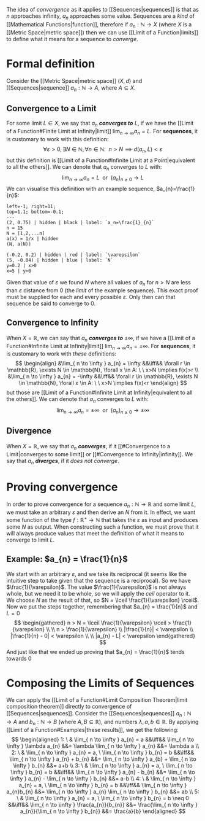 The idea of *convergence* as it applies to [[Sequences|sequences]] is that as $n$ approaches infinity, $a_{n}$ approaches some value. Sequences are a *kind* of [[Mathematical Functions|function]], therefore if $a_{n}: \mathbb{N} \to X$ (where $X$ is a [[Metric Space|metric space]]) then we can use [[Limit of a Function|limits]] to define what it means for a sequence to *converge*. 

# Formal definition
Consider the [[Metric Space|metric space]] $(X,d)$ and [[Sequences|sequence]] $a_{n}:\mathbb{N} \to A$, where $A \subseteq X$.

## Convergence to a Limit
For some limit $L \in X$, we say that $a_{n}$ ***converges to*** $L$, if we have the [[Limit of a Function#Finite Limit at Infinity|limit]] $\lim_{ n \to \infty } a_{n} = L$. For **sequences**, it is customary to work with this definition: $$\forall \varepsilon >0, \exists N \in \mathbb{N}, \forall n \in \mathbb{N}: \ \ n>N \implies d(a_{n},L)<\varepsilon$$but this definition is [[Limit of a Function#Infinite Limit at a Point|equivalent to all the others]]. We can denote that $a_{n}$ converges to $L$ with: $$\lim_{ n \to \infty } a_{n} = L \ \ \text{or} \ \ (a_{n})_{n \geq 0} \to L $$
We can visualise this definition with an example sequence, $a_{n}=\frac{1}{n}$:
```desmos-graph
left=-1; right=11;
top=1.1; bottom=-0.1;
---
(2, 0.75) | hidden | black | label: `a_n=\frac{1}_{n}`
n = 15
N = [1,2,...n]
a(x) = 1/x | hidden
(N, a(N))

(-0.2, 0.2) | hidden | red | label: `\varepsilon`
(5, -0.04) | hidden | blue | label: `N`
y=0.2 | x>0
x=5 | y>0
```
Given that value of $\varepsilon$ we found $N$ where all values of $a_n$ for $n>N$ are less than $\varepsilon$ distance from $0$ (the *limit* of the example sequence). This exact proof must be supplied for each and every possible $\varepsilon$. Only then can that sequence be said to converge to $0$.

## Convergence to Infinity
When $X=\mathbb{R}$, we can say that $a_{n}$ ***converges to*** $\pm \infty$, if we have a [[Limit of a Function#Infinite Limit at Infinity|limit]] $\lim_{ n \to \infty } a_{n} = \pm \infty$. For **sequences**, it is customary to work with *these* definitions:  $$
\begin{align}
&\lim_{ n \to \infty } a_{n} = \infty &&\iff&& \forall r \in \mathbb{R}, \exists N \in \mathbb{N}, \forall x \in A: \ \ x>N \implies f(x)>r \\
&\lim_{ n \to \infty } a_{n} = -\infty &&\iff&& \forall r \in \mathbb{R}, \exists N \in \mathbb{N}, \forall x \in A: \ \ x>N \implies f(x)<r
\end{align}
$$but those are [[Limit of a Function#Infinite Limit at Infinity|equivalent to all the others]]. We can denote that $a_{n}$ converges to $L$ with: $$\lim_{ n \to \infty } a_{n} = \pm \infty \ \ \text{or} \ \ (a_{n})_{n \geq 0} \to \pm \infty $$

## Divergence
When $X=\mathbb{R}$, we say that $a_{n}$ ***converges***, if it [[#Convergence to a Limit|converges to some limit]] or [[#Convergence to Infinity|infinity]]. We say that $a_{n}$ ***diverges***, if it *does not converge*.

# Proving convergence
In order to prove convergence for a sequence $a_{n}: \mathbb{N} \to \mathbb{R}$ and some limit $L$, we must take an arbitrary $\varepsilon$ and then derive an $N$ from it. In effect, we want some function of the type  $f: \mathbb{R^+} \to \mathbb{N}$ that takes the $\varepsilon$ as input and produces some $N$ as output. When constructing such a function, we must prove that it will always produce values that meet the definition of what it means to converge to limit $L$.

## Example: $a_{n} = \frac{1}{n}$
We start with an arbitrary $\varepsilon$, and we take its reciprocal (it seems like the intuitive step to take given that the sequence is a reciprocal).
So we have $\frac{1}{\varepsilon}$. The value $\frac{1}{\varepsilon}$ is not always whole, but we need it to be whole, so we will apply the $ceil$ operator to it. We choose $N$ as the result of that, so $N = \lceil \frac{1}{\varepsilon} \rceil$.
Now we put the steps together, remembering that $a_{n} = \frac{1}{n}$ and $L=0$
$$
\begin{gathered}
n > N = \lceil \frac{1}{\varepsilon} \rceil > \frac{1}{\varepsilon} \\ \\
n > \frac{1}{\varepsilon} \\
|\frac{1}{n}| < \varepsilon \\
|\frac{1}{n} - 0| < \varepsilon \\ \\
|a_{n} - L| < \varepsilon
\end{gathered}
$$
And just like that we ended up proving that $a_{n} = \frac{1}{n}$ tends towards $0$

# Composing the Limits of Sequences
We can apply the [[Limit of a Function#Limit Composition Theorem|limit composition theorem]] directly to convergence of [[Sequences|sequences]]. Consider the [[Sequences|sequences]] $a_{n}:\mathbb{N}\to A$ and $b_{n}:\mathbb{N}\to B$ (where $A, B \subseteq \mathbb{R}$), and numbers $\lambda,a,b \in \mathbb{R}$. By applying [[Limit of a Function#Examples|these results]], we get the following:
$$
\begin{aligned}
1: \ & \lim_{ n \to \infty } a_{n} = a &&\iff&& \lim_{ n \to \infty } \lambda a_{n} &&= \lambda \lim_{ n \to \infty } a_{n} &&= \lambda a \\
2: \ & \lim_{ n \to \infty } a_{n} = a, \ \lim_{ n \to \infty } b_{n} = b &&\iff&& \lim_{ n \to \infty } a_{n} + b_{n} &&= \lim_{ n \to \infty } a_{b} + \lim_{ n \to \infty } b_{n} &&= a+b \\
3: \ & \lim_{ n \to \infty } a_{n} = a, \ \lim_{ n \to \infty } b_{n} = b &&\iff&& \lim_{ n \to \infty } a_{n} - b_{n} &&= \lim_{ n \to \infty } a_{n} - \lim_{ n \to \infty } b_{n} &&= a-b \\
4: \ & \lim_{ n \to \infty } a_{n} = a, \ \lim_{ n \to \infty } b_{n} = b &&\iff&& \lim_{ n \to \infty } a_{n}b_{n} &&= \lim_{ n \to \infty } a_{n} \lim_{ n \to \infty } b_{n} &&= ab \\
5: \ & \lim_{ n \to \infty } a_{n} = a, \ \lim_{ n \to \infty } b_{n} = b \neq 0 &&\iff&& \lim_{ n \to \infty } \frac{a_{n}}{b_{n}} &&= \frac{\lim_{ n \to \infty } a_{n}}{\lim_{ n \to \infty } b_{n}} &&= \frac{a}{b}
\end{aligned}
$$
